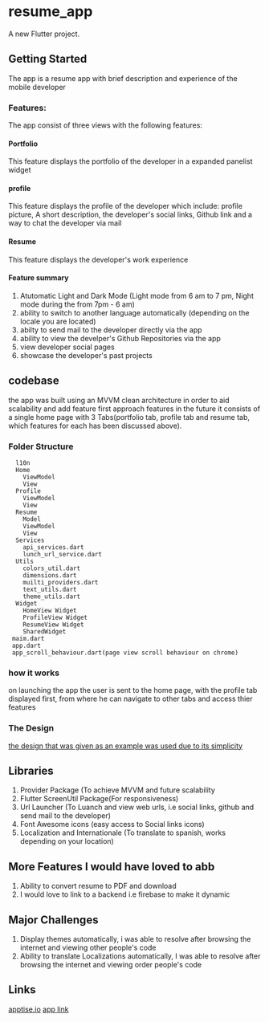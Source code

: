 # resume_app

A new Flutter project.

## Getting Started

The app is a resume app with brief description and experience of the mobile developer
### Features:
The app consist of three views with the following features:
#### Portfolio
This feature displays the portfolio of the developer in a expanded panelist widget
#### profile
This feature displays the  profile of the developer which include: profile picture, A short description, the developer's social links, Github link and a way to chat the developer via mail
#### Resume
This feature displays the developer's work experience
#### Feature summary
1. Atutomatic Light and Dark Mode (Light mode from 6 am to 7 pm, Night mode during the from 7pm - 6 am)
2. ability to switch to another language automatically (depending on the locale you are located)
3. abilty to send mail to the developer directly via the app
4. ability to view the develper's Github Repositories via the app
5. view developer social pages
6. showcase the developer's past projects
## codebase
the app was built using an MVVM clean architecture in order to aid scalability and add feature first approach features in the future
it consists of a single home page with 3 Tabs(portfolio tab, profile tab and resume tab, which features for each has been discussed above).
### Folder Structure
```LIB
  l10n
  Home
    ViewModel
    View
  Profile
    ViewModel
    View
  Resume
    Model
    ViewModel
    View
  Services
    api_services.dart
    lunch_url_service.dart
  Utils
    colors_util.dart
    dimensions.dart
    muilti_providers.dart
    text_utils.dart
    theme_utils.dart
  Widget
    HomeView Widget
    ProfileView Widget
    ResumeView Widget
    SharedWidget
 maim.dart
 app.dart
 app_scroll_behaviour.dart(page view scroll behaviour on chrome)
 ```
 
### how it works
on launching the app the user is sent to the home page, with the profile tab displayed first, from where he can navigate to other tabs and access thier features
### The Design
[the design that was given as an example was used due to its simplicity](https://dribbble.com/shots/14436103-Resume-App)
## Libraries
1. Provider Package (To achieve MVVM and future scalability
2. Flutter ScreenUtil Package(For responsiveness)
3. Url Launcher (To Luanch and view web urls, i.e social links, github and send mail to the developer)
4. Font Awesome icons (easy access to Social links icons)
5. Localization and Internationale (To translate to spanish, works depending on your location)

## More Features I would have loved to abb
1. Ability to convert resume to PDF and download
2. I would love to link to a backend i.e firebase to make it dynamic
## Major Challenges 
1. Display  themes automatically, i was able to resolve after browsing the internet and viewing other people's code 
2. Ability to translate Localizations automatically, I was able to resolve after browsing the internet and viewing order people's code
## Links
[apptise.io](https://appetize.io/app/avao7k64eo37o4oinachubthq4?device=pixel4&osVersion=11.0&scale=75)
[app link](https://drive.google.com/file/d/1i6CWBQcgDlVbQaJoQeMG6Zm0Q_-6MIFF/view?usp=share_link)

